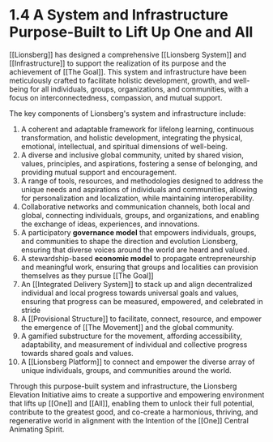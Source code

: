 # 1.4 A System and Infrastructure Purpose-Built to Lift Up One and All

[[Lionsberg]] has designed a comprehensive [[Lionsberg System]] and [[Infrastructure]] to support the realization of its purpose and the achievement of [[The Goal]]. This system and infrastructure have been meticulously crafted to facilitate holistic development, growth, and well-being for all individuals, groups, organizations, and communities, with a focus on interconnectedness, compassion, and mutual support.

The key components of Lionsberg's system and infrastructure include:

1.  A coherent and adaptable framework for lifelong learning, continuous transformation, and holistic development, integrating the physical, emotional, intellectual, and spiritual dimensions of well-being.
2.  A diverse and inclusive global community, united by shared vision, values, principles, and aspirations, fostering a sense of belonging, and providing mutual support and encouragement.
3.  A range of tools, resources, and methodologies designed to address the unique needs and aspirations of individuals and communities, allowing for personalization and localization, while maintaining interoperability.
4.  Collaborative networks and communication channels, both local and global, connecting individuals, groups, and organizations, and enabling the exchange of ideas, experiences, and innovations.
5.  A participatory **governance model** that empowers individuals, groups, and communities to shape the direction and evolution Lionsberg, ensuring that diverse voices around the world are heard and valued. 
6.  A stewardship-based **economic model** to propagate entrepreneurship and meaningful work, ensuring that groups and localities can provision themselves as they pursue [[The Goal]] 
7.  An [[Integrated Delivery System]] to stack up and align decentralized individual and local progress towards universal goals and values, ensuring that progress can be measured, empowered, and celebrated in stride 
8.  A [[Provisional Structure]] to facilitate, connect, resource, and empower the emergence of [[The Movement]] and the global community. 
9. A gamified substructure for the movement, affording accessibility, adaptability, and measurement of individual and collective progress towards shared goals and values. 
10. A [[Lionsberg Platform]] to connect and empower the diverse array of unique individuals, groups, and communities around the world. 

Through this purpose-built system and infrastructure, the Lionsberg Elevation Initiative aims to create a supportive and empowering environment that lifts up [[One]] and [[All]], enabling them to unlock their full potential, contribute to the greatest good, and co-create a harmonious, thriving, and regenerative world in alignment with the Intention of the [[One]] Central Animating Spirit.